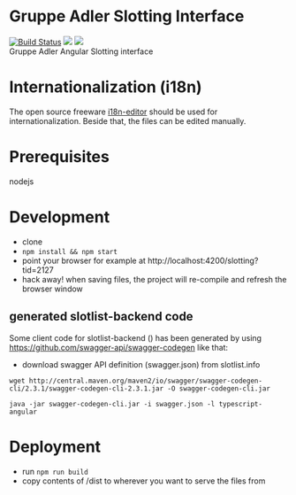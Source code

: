 # Gruppe Adler Slotting Interface
[![Build Status](https://travis-ci.org/gruppe-adler/slotting.gruppe-adler.de.svg?branch=master)](https://travis-ci.org/gruppe-adler/slotting.gruppe-adler.de)
[![](https://img.shields.io/david/gruppe-adler/slotting.gruppe-adler.de.svg)](https://david-dm.org/gruppe-adler/slotting.gruppe-adler.de)
[![](https://img.shields.io/david/dev/gruppe-adler/slotting.gruppe-adler.de.svg)](https://david-dm.org/gruppe-adler/slotting.gruppe-adler.de?type=dev)  
Gruppe Adler Angular Slotting interface

# Internationalization (i18n)
The open source freeware [i18n-editor](https://github.com/jcbvm/i18n-editor) should be used for internationalization.
Beside that, the files can be edited manually.

# Prerequisites

nodejs

# Development

* clone 
* `npm install && npm start`
* point your browser for example at http://localhost:4200/slotting?tid=2127
* hack away! when saving files, the project will re-compile and refresh the browser window

## generated slotlist-backend code

Some client code for slotlist-backend () has been generated by using https://github.com/swagger-api/swagger-codegen like that:

* download swagger API definition (swagger.json) from slotlist.info

```
wget http://central.maven.org/maven2/io/swagger/swagger-codegen-cli/2.3.1/swagger-codegen-cli-2.3.1.jar -O swagger-codegen-cli.jar

java -jar swagger-codegen-cli.jar -i swagger.json -l typescript-angular
```

# Deployment

* run `npm run build`
* copy contents of /dist to wherever you want to serve the files from

